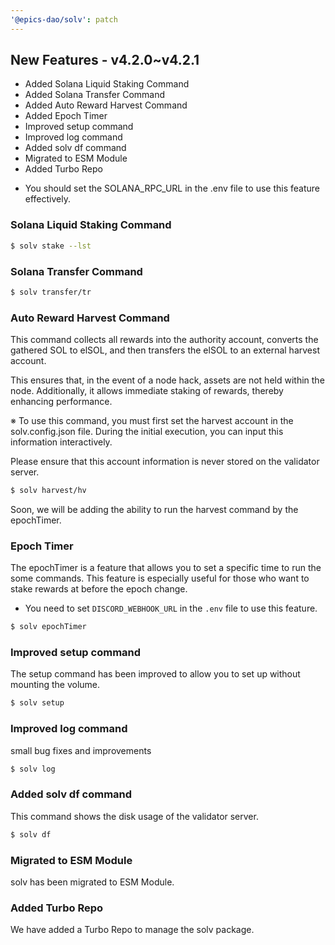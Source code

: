 ```yaml
---
'@epics-dao/solv': patch
---
```


## New Features - v4.2.0~v4.2.1

- Added Solana Liquid Staking Command
- Added Solana Transfer Command
- Added Auto Reward Harvest Command
- Added Epoch Timer
- Improved setup command
- Improved log command
- Added solv df command
- Migrated to ESM Module
- Added Turbo Repo

* You should set the SOLANA_RPC_URL in the .env file to use this feature effectively.

### Solana Liquid Staking Command

```bash
$ solv stake --lst
```

### Solana Transfer Command

```bash
$ solv transfer/tr
```

### Auto Reward Harvest Command

This command collects all rewards into the authority account, converts the gathered SOL to elSOL, and then transfers the elSOL to an external harvest account.

This ensures that, in the event of a node hack, assets are not held within the node. Additionally, it allows immediate staking of rewards, thereby enhancing performance.

※ To use this command, you must first set the harvest account in the solv.config.json file. During the initial execution, you can input this information interactively.

Please ensure that this account information is never stored on the validator server.

```bash
$ solv harvest/hv
```

Soon, we will be adding the ability to run the harvest command by the epochTimer.

### Epoch Timer

The epochTimer is a feature that allows you to set a specific time to run the some commands.
This feature is especially useful for those who want to stake rewards at before the epoch change.

- You need to set `DISCORD_WEBHOOK_URL` in the `.env` file to use this feature.

```bash
$ solv epochTimer
```

### Improved setup command

The setup command has been improved to allow you to set up without mounting the volume.

```bash
$ solv setup
```

### Improved log command

small bug fixes and improvements

```bash
$ solv log
```

### Added solv df command

This command shows the disk usage of the validator server.

```bash
$ solv df
```

### Migrated to ESM Module

solv has been migrated to ESM Module.

### Added Turbo Repo

We have added a Turbo Repo to manage the solv package.
